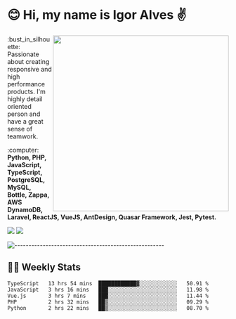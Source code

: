 # :blush: Hi, my name is Igor Alves :v:

<img src="https://github-readme-stats.vercel.app/api?username=iguit0&show_icons=true&count_private=true&theme=onedark" min-width="400px" max-width="400px" width="400px" align="right" />

<p align="left"> 
  :bust_in_silhouette: Passionate about creating responsive and high performance products.
  I'm highly detail oriented person and have a great sense of teamwork.
</p>

<p align="left">
  :computer: <strong>Python, PHP, JavaScript, TypeScript, PostgreSQL, MySQL, Bottle, Zappa, AWS DynamoDB, Laravel, ReactJS, VueJS, AntDesign, Quasar Framework, Jest, Pytest.</strong>
</p>

<p align="left">
  <a href="https://www.linkedin.com/in/igor-lucio-alves" target="_blank" rel="noopener noreferrer" alt="LinkedIn">
  <img src="https://img.shields.io/badge/LinkedIn-0077B5?style=for-the-badge&logo=linkedin&logoColor=white" /></a>

  <a href="https://t.me/iguit0" target="_blank" rel="noopener noreferrer" alt="Telegram">
  <img src="https://img.shields.io/badge/Telegram-2CA5E0?style=for-the-badge&logo=telegram&logoColor=white" /></a>
</p>

![-----------------------------------------------------](https://raw.githubusercontent.com/andreasbm/readme/master/assets/lines/aqua.png)

## :man_technologist: Weekly Stats
<!--START_SECTION:waka-->
```text
TypeScript   13 hrs 54 mins  ████████████▓░░░░░░░░░░░░   50.91 % 
JavaScript   3 hrs 16 mins   ███░░░░░░░░░░░░░░░░░░░░░░   11.98 % 
Vue.js       3 hrs 7 mins    ███░░░░░░░░░░░░░░░░░░░░░░   11.44 % 
PHP          2 hrs 32 mins   ██▒░░░░░░░░░░░░░░░░░░░░░░   09.29 % 
Python       2 hrs 22 mins   ██▒░░░░░░░░░░░░░░░░░░░░░░   08.70 % 
```
<!--END_SECTION:waka-->
